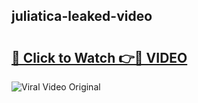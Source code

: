 ## juliatica-leaked-video 

# <h2><a href="http://freeplayer.one?title=juliatica-leaked-video&ref=21J">🔗 Click to Watch 👉🔴 VIDEO</a></h2>

<a href="http://freeplayer.one?title=juliatica-leaked-video&ref=21J" rel="nofollow" data-target="animated-image.originalLink"><img src="https://i.ibb.co.com/xMMVF88/686577567.gif" alt="Viral Video Original" style="max-width: 100%; display: inline-block;" data-target="animated-image.originalImage"></a>

